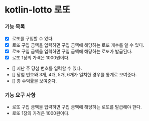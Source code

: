# kotlin-lotto 로또

### 기능 목록

- [X] 로또를 구입할 수 있다.
- [X] 로또 구입 금액을 입력하면 구입 금액에 해당하는 로또 개수를 알 수 있다.
- [X] 로또 구입 금액을 입력하면 구입 금액에 해당하는 로또가 발급된다.
- [X] 로또 1장의 가격은 1000원이다.
- [] 지난 주 당첨 번호를 입력할 수 있다.
- [] 당첨 번호와 3개, 4개, 5개, 6개가 일치한 경우를 통계로 보여준다.
- [] 총 수익률을 보여준다.

### 기능 요구 사항

- 로또 구입 금액을 입력하면 구입 금액에 해당하는 로또를 발급해야 한다.
- 로또 1장의 가격은 1000원이다.